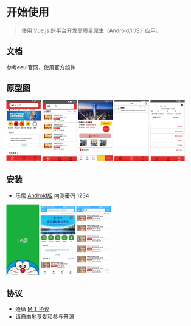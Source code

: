 # 开始使用

> 使用 Vue.js 跨平台开发高质量原生（Android/iOS）应用。

## 文档

参考eeui官网，使用官方组件

## 原型图

<img src="./原型1.jpg" width = "18%" />
<img src="./列表.jpg" width = "18%" />
<img src="./详情页.jpg" width = "18%" />
<img src="./消息.jpg" width = "18%" />
<img src="./我的.jpg" width = "18%" />

## 安装

- 乐居 [Android版](https://www.pgyer.com/leju) 内测密码 1234

<img src="./screen.png" width = "17%" />
<img src="./首页.jpg" width = "18%" />
<img src="./搜索.jpg" width = "18%" />

## 协议

* 遵循 [MIT 协议](http://opensource.org/licenses/MIT)
* 请自由地享受和参与开源
